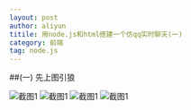 ```yaml
---
layout: post
author: aliyun
titile: 用node.js和html搭建一个仿qq实时聊天(一)
category: 前端
tag: node.js 
---
```

##(一)
先上图引狼

![截图1](/public/img/pic1.jpg)
![截图1](/public/img/pic2.jpg)
![截图1](/public/img/pic3.jpg)
![截图1](/public/img/pic4.jpg)